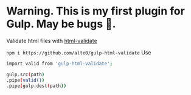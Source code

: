 # Warning. This is my first plugin for Gulp. May be bugs 🐜.
Validate html files with [html-validate](https://html-validate.org/)

`
npm i https://github.com/alte0/gulp-html-validate
`
Use
```sh
import valid from 'gulp-html-validate';

gulp.src(path)
.pipe(valid())
.pipe(gulp.dest(path))
```
